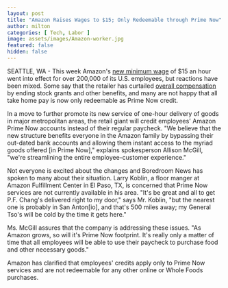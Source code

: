 ```yaml
---
layout: post
title: "Amazon Raises Wages to $15; Only Redeemable through Prime Now"
author: milton
categories: [ Tech, Labor ]
image: assets/images/Amazon-worker.jpg
featured: false
hidden: false
---
```


SEATTLE, WA - This week Amazon's [new minimum wage](https://www.nytimes.com/2018/10/02/business/amazon-minimum-wage.html) of $15 an hour went into effect for over 200,000 of its U.S. employees, but reactions have been mixed. Some say that the retailer has curtailed [overall compensation](https://finance.yahoo.com/news/amazon-employees-say-will-make-less-raise-174028353.html) by ending stock grants and other benefits, and many are not happy that all take home pay is now only redeemable as Prime Now credit.

In a move to further promote its new service of one-hour delivery of goods in major metropolitan areas, the retail giant will credit employees'  Amazon Prime Now accounts instead of their regular paycheck. "We believe that the new structure benefits everyone in the Amazon family by bypassing their out-dated bank accounts and allowing them instant access to the myriad goods offered [in Prime Now]," explains spokesperson Allison McGill, "we're streamlining the entire employee-customer experience."

Not everyone is excited about the changes and Boredroom News has spoken to many about their situation. Larry Koblin, a floor manger at Amazon Fulfillment Center in El Paso, TX, is concerned that Prime Now services are not currently available in his area. "It's be great and all to get P.F. Chang's delivered right to my door," says Mr. Koblin, "but the nearest one is probably in San Anton[io], and that's 500 miles away; my General Tso's will be cold by the time it gets here."

Ms. McGill assures that the company is addressing these issues. "As Amazon grows, so will it's Prime Now footprint. It's really only a matter of time that all employees will be able to use their paycheck to purchase food and other necessary goods."

Amazon has clarified that employees' credits apply only to Prime Now services and are not redeemable for any other online or Whole Foods purchases.